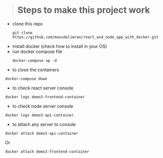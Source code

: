> # Steps to make this project work
- clone this repo
  ```shell
  git clone https://github.com/masudalimran/react_and_node_app_with_docker.git
  ```
- install docker (check how to install in your OS)
- run docker compose file
    ```shell
    docker-compose up -d
    ```
- to close the containers
```shell
docker-compose down
```
- to check react server console
```shell
docker logs demo3-frontend-container
```
- to check node server console
```shell
docker logs demo3-api-container
```
- to attach any server to console
```shell
docker attach demo3-api-container 
```
Or
```shell
docker attach demo3-frontend-container 
```
